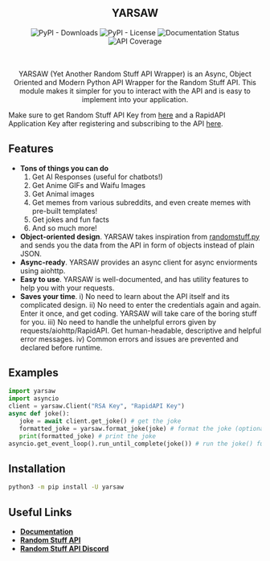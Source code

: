 <h2 align="center">YARSAW</h2>
<div align="center">

<img alt="PyPI - Downloads" src="https://img.shields.io/pypi/dw/yarsaw?color=blue&style=for-the-badge">
<img alt="PyPI - License" src="https://img.shields.io/pypi/l/yarsaw?color=blue&style=for-the-badge">
<img alt="Documentation Status" src='https://readthedocs.org/projects/yarsaw/badge/?version=main&style=for-the-badge&color=blue'/>
<img alt="API Coverage" src="https://img.shields.io/badge/API%20Coverage-6%2F8%20Endpoints-yellow?style=for-the-badge">

</div>
<br>
<br>
<p align="center">YARSAW (Yet Another Random Stuff API Wrapper) is an Async, Object Oriented and Modern Python API Wrapper for the Random Stuff API. This module makes it simpler for you to interact with the API and is easy to implement into your application.</p>


Make sure to get Random Stuff API Key from [here](https://api-docs.pgamerx.com/Getting%20Started/register/) and a RapidAPI Application Key after registering and subscribing to the API [here](https://rapidapi.com/pgamerxdev/api/).


## Features

- **Tons of things you can do**
  1. Get AI Responses (useful for chatbots!)
  2. Get Anime GIFs and Waifu Images
  3. Get Animal images
  4. Get memes from various subreddits, and even create memes with pre-built templates!
  5. Get jokes and fun facts
  6. And so much more!
- **Object-oriented design**. YARSAW takes inspiration from [randomstuff.py](https://github.com/nerdguyahmad/randomstuff.py) and sends you the data from the API in form of objects instead of plain JSON.
- **Async-ready**. YARSAW provides an async client for async enviorments using aiohttp.
- **Easy to use**. YARSAW is well-documented, and has utility features to help you with your requests.
- **Saves your time**. i) No need to learn about the API itself and its complicated design. ii) No need to enter the credentials again and again. Enter it once, and get coding. YARSAW will take care of the boring stuff for you. iii) No need to handle the unhelpful errors given by requests/aiohttp/RapidAPI. Get human-headable, descriptive and helpful error messages. iv) Common errors and issues are prevented and declared before runtime. 

## Examples

```py
import yarsaw
import asyncio
client = yarsaw.Client("RSA Key", "RapidAPI Key")
async def joke():
   joke = await client.get_joke() # get the joke
   formatted_joke = yarsaw.format_joke(joke) # format the joke (optional)
   print(formatted_joke) # print the joke
asyncio.get_event_loop().run_until_complete(joke()) # run the joke() function
```

## Installation

```bash
python3 -m pip install -U yarsaw
```

## Useful Links

- [**Documentation**](https://yarsaw.namantech.me/)
- [**Random Stuff API**](https://rapidapi.com/pgamerxdev/api/random-stuff-api/)
- [**Random Stuff API Discord**](https://discord.gg/GpYTdHaNhe)

